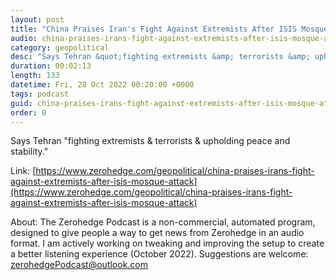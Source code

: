 ```yaml
---
layout: post
title: "China Praises Iran's Fight Against Extremists After ISIS Mosque Attack"
audio: china-praises-irans-fight-against-extremists-after-isis-mosque-attack-0
category: geopolitical
desc: "Says Tehran &quot;fighting extremists &amp; terrorists &amp; upholding peace and stability.&quot;"
duration: 00:02:13
length: 133
datetime: Fri, 28 Oct 2022 00:20:00 +0000
tags: podcast
guid: china-praises-irans-fight-against-extremists-after-isis-mosque-attack-0
order: 0
---
```

Says Tehran &quot;fighting extremists &amp; terrorists &amp; upholding peace and stability.&quot;

Link: [https://www.zerohedge.com/geopolitical/china-praises-irans-fight-against-extremists-after-isis-mosque-attack](https://www.zerohedge.com/geopolitical/china-praises-irans-fight-against-extremists-after-isis-mosque-attack)

About: The Zerohedge Podcast is a non-commercial, automated program, designed to give people a way to get news from Zerohedge in an audio format.  I am actively working on tweaking and improving the setup to create a better listening experience (October 2022).  Suggestions are welcome: [zerohedgePodcast@outlook.com](mailto:zerohedgePodcast@outlook.com)